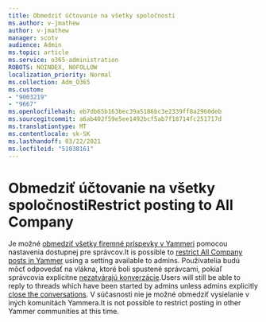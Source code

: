 ```yaml
---
title: Obmedziť účtovanie na všetky spoločnosti
ms.author: v-jmathew
author: v-jmathew
manager: scotv
audience: Admin
ms.topic: article
ms.service: o365-administration
ROBOTS: NOINDEX, NOFOLLOW
localization_priority: Normal
ms.collection: Adm_O365
ms.custom:
- "9003219"
- "9667"
ms.openlocfilehash: eb7db65b163bec39a5186bc3e2339ff8a2960deb
ms.sourcegitcommit: a6ab402f59e5ee1492bcf5ab7f18714fc251717d
ms.translationtype: MT
ms.contentlocale: sk-SK
ms.lasthandoff: 03/22/2021
ms.locfileid: "51038161"
---
```

# <a name="restrict-posting-to-all-company"></a><span data-ttu-id="c8496-102">Obmedziť účtovanie na všetky spoločnosti</span><span class="sxs-lookup"><span data-stu-id="c8496-102">Restrict posting to All Company</span></span>

<span data-ttu-id="c8496-103">Je možné [obmedziť všetky firemné príspevky v Yammeri](https://support.microsoft.com/office/restrict-all-company-posts-in-yammer-3219d2ae-db15-4c9f-9dd2-28559ae39a97) pomocou nastavenia dostupnej pre správcov.</span><span class="sxs-lookup"><span data-stu-id="c8496-103">It is possible to [restrict All Company posts in Yammer](https://support.microsoft.com/office/restrict-all-company-posts-in-yammer-3219d2ae-db15-4c9f-9dd2-28559ae39a97) using a setting available to admins.</span></span> <span data-ttu-id="c8496-104">Používatelia budú môcť odpovedať na vlákna, ktoré boli spustené správcami, pokiaľ správcovia explicitne [nezatvárajú konverzácie](https://support.microsoft.com/office/pin-close-and-report-conversations-in-yammer-62a5fbc2-ff1b-4418-9334-d2b4b17062cb).</span><span class="sxs-lookup"><span data-stu-id="c8496-104">Users will still be able to reply to threads which have been started by admins unless admins explicitly [close the conversations](https://support.microsoft.com/office/pin-close-and-report-conversations-in-yammer-62a5fbc2-ff1b-4418-9334-d2b4b17062cb).</span></span> <span data-ttu-id="c8496-105">V súčasnosti nie je možné obmedziť vysielanie v iných komunitách Yammera.</span><span class="sxs-lookup"><span data-stu-id="c8496-105">It is not possible to restrict posting in other Yammer communities at this time.</span></span>
